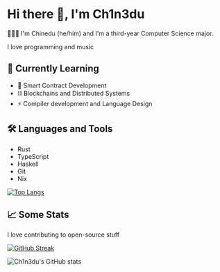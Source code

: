 # Hi there 👋, I'm Ch1n3du

👨🏾‍💻 I'm Chinedu (he/him) and I'm a third-year Computer Science major.

I love programming and music

## 🌱 Currently Learning

- 📜 Smart Contract Development
- ⛓️ Blockchains and Distributed Systems
- ⚡ Compiler development and Language Design

## 🛠️ Languages and Tools

- Rust
- TypeScript
- Haskell
- Git
- Nix

[![Top Langs](https://github-readme-stats.vercel.app/api/top-langs/?username=ch1n3du&layout=compact&theme=dark)](https://github.com/anuraghazra/github-readme-stats)

## 📈 Some Stats

I love contributing to open-source stuff

[![GitHub Streak](https://github-readme-streak-stats.herokuapp.com/?user=ch1n3du&theme=dark)](https://git.io/streak-stats)


![Ch1n3du's GitHub stats](https://github-readme-stats.vercel.app/api?username=ch1n3du&show_icons=true&theme=dark)
<!---
Ch1n3du/Ch1n3du is a ✨ special ✨ repository because its `README.md` (this file) appears on your GitHub profile.
You can click the Preview link to take a look at your changes.
--->
